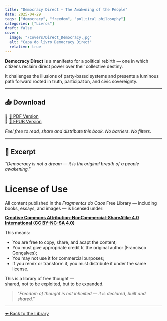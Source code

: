 ```yaml
---
title: "Democracy Direct – The Awakening of the People"
date: 2025-04-29
tags: ["democracy", "freedom", "political philosophy"]
categories: ["Livros"]
draft: false
cover:
  image: "/Covers/Direct_Democracy.jpg"
  alt: "Capa do livro Democracy Direct"
  relative: true
---
```


**Democracy Direct** is a manifesto for a political rebirth — one in which citizens reclaim direct power over their collective destiny.

It challenges the illusions of party-based systems and presents a luminous path forward rooted in truth, participation, and civic sovereignty.

---

## 📥 Download

🔹 [📘 PDF Version]( /downloads/democracy-direct.pdf )  
🔹 [📗 EPUB Version]( /downloads/democracy-direct.epub )

*Feel free to read, share and distribute this book. No barriers. No filters.*

---

## 📜 Excerpt

*"Democracy is not a dream — it is the original breath of a people awakening."*
 
# License of Use

All content published in the *Fragmentos do Caos* Free Library — including books, essays, and images — is licensed under:

**[Creative Commons Attribution-NonCommercial-ShareAlike 4.0 International (CC BY-NC-SA 4.0)](https://creativecommons.org/licenses/by-nc-sa/4.0/)**
  
This means: 

- You are free to copy, share, and adapt the content;
- You must give appropriate credit to the original author (Francisco Gonçalves);
- You may not use it for commercial purposes;
- If you remix or transform it, you must distribute it under the same license.

This is a library of free thought —  
shared, not to be exploited, but to be expanded.

> *"Freedom of thought is not inherited — it is declared, built and shared."*
---

[⬅️ Back to the Library](/)

